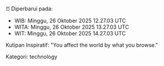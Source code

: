 ⏰ Diperbarui pada:
- WIB: Minggu, 26 Oktober 2025 12.27.03 UTC
- WITA: Minggu, 26 Oktober 2025 13.27.03 UTC
- WIT: Minggu, 26 Oktober 2025 14.27.03 UTC

Kutipan Inspiratif:
"You affect the world by what you browse."


Kategori: technology

